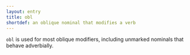 ```yaml
---
layout: entry
title: obl 
shortdef: an oblique nominal that modifies a verb
---
```



`obl` is used for most oblique modifiers, including unmarked nominals
that behave adverbially.


